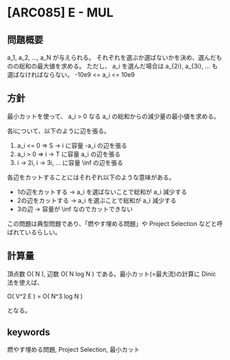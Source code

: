 # [ARC085] E - MUL

## 問題概要

a_1, a_2, …, a_N が与えられる。
それぞれを選ぶか選ばないかを決め、選んだものの総和の最大値を求める。
ただし、 a_i を選んだ場合は a_{2i}, a_{3i}, … も選ばなければならない。
-10e9 <= a_i <= 10e9


## 方針

最小カットを使って、 a_i > 0 なる a_i の総和からの減少量の最小値を求める。

各iについて、以下のように辺を張る。

1. a_i <= 0 => S -> i に容量 -a_i の辺を張る
2. a_i > 0 => i -> T に容量 a_i の辺を張る
3. i -> 2i, i -> 3i, … に容量 \inf の辺を張る

各辺をカットすることにはそれぞれ以下のような意味がある。

- 1の辺をカットする -> a_i を選ばないことで総和が a_i 減少する
- 2の辺をカットする -> a_i を選ぶことで総和が a_i 減少する
- 3の辺 -> 容量が \inf なのでカットできない


この問題は典型問題であり、「燃やす埋める問題」や Project Selection などと呼ばれているらしい。


## 計算量

頂点数 O( N ), 辺数 O( N log N ) である。最小カット(=最大流)の計算に Dinic 法を使えば、

O( V^2 E ) = O( N^3 log N )

となる。


## keywords

燃やす埋める問題, Project Selection, 最小カット
